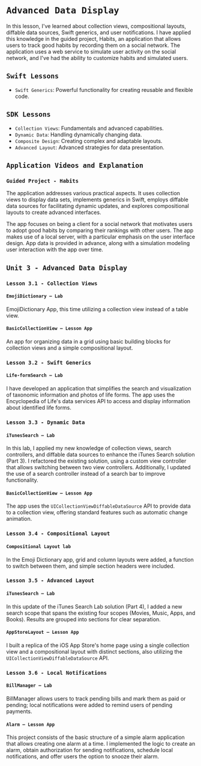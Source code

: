 # `Advanced Data Display`

In this lesson, I've learned about collection views, compositional layouts, diffable data sources, Swift generics, and user notifications. I have applied this knowledge in the guided project, Habits, an application that allows users to track good habits by recording them on a social network. The application uses a web service to simulate user activity on the social network, and I've had the ability to customize habits and simulated users.

## `Swift Lessons`
- `Swift Generics`: Powerful functionality for creating reusable and flexible code.

## `SDK Lessons`
- `Collection Views`: Fundamentals and advanced capabilities.
- `Dynamic Data`: Handling dynamically changing data.
- `Composite Design`: Creating complex and adaptable layouts.
- `Advanced Layout`: Advanced strategies for data presentation.

## `Application Videos and Explanation`

### `Guided Project - Habits`

The application addresses various practical aspects. It uses collection views to display data sets, implements generics in Swift, employs diffable data sources for facilitating dynamic updates, and explores compositional layouts to create advanced interfaces.

The app focuses on being a client for a social network that motivates users to adopt good habits by comparing their rankings with other users. The app makes use of a local server, with a particular emphasis on the user interface design. App data is provided in advance, along with a simulation modeling user interaction with the app over time.

## `Unit 3 - Advanced Data Display`

### `Lesson 3.1 - Collection Views`

#### `EmojiDictionary – Lab`

EmojiDictionary App, this time utilizing a collection view instead of a table view.

#### `BasicCollectionView – Lesson App`

An app for organizing data in a grid using basic building blocks for collection views and a simple compositional layout.

### `Lesson 3.2 - Swift Generics`

#### `Life-formSearch – Lab`

I have developed an application that simplifies the search and visualization of taxonomic information and photos of life forms. The app uses the Encyclopedia of Life's data services API to access and display information about identified life forms.

### `Lesson 3.3 - Dynamic Data`

#### `iTunesSearch – Lab`

In this lab, I applied my new knowledge of collection views, search controllers, and diffable data sources to enhance the iTunes Search solution (Part 3). I refactored the existing solution, using a custom view controller that allows switching between two view controllers. Additionally, I updated the use of a search controller instead of a search bar to improve functionality.

#### `BasicCollectionView – Lesson App`

The app uses the `UICollectionViewDiffableDataSource` API to provide data to a collection view, offering standard features such as automatic change animation.

### `Lesson 3.4 - Compositional Layout`

#### `Compositional Layout lab`

In the Emoji Dictionary app, grid and column layouts were added, a function to switch between them, and simple section headers were included.

### `Lesson 3.5 - Advanced Layout`

#### `iTunesSearch – Lab`

In this update of the iTunes Search Lab solution (Part 4), I added a new search scope that spans the existing four scopes (Movies, Music, Apps, and Books). Results are grouped into sections for clear separation.

#### `AppStoreLayout – Lesson App`

I built a replica of the iOS App Store's home page using a single collection view and a compositional layout with distinct sections, also utilizing the `UICollectionViewDiffableDataSource` API.

### `Lesson 3.6 - Local Notifications`

#### `BillManager – Lab`

BillManager allows users to track pending bills and mark them as paid or pending; local notifications were added to remind users of pending payments.

#### `Alarm – Lesson App`

This project consists of the basic structure of a simple alarm application that allows creating one alarm at a time. I implemented the logic to create an alarm, obtain authorization for sending notifications, schedule local notifications, and offer users the option to snooze their alarm.
